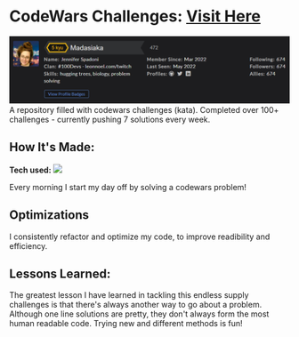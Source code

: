 # CodeWars Challenges: <a target="_blank" href="https://www.codewars.com/users/Madasiaka/stats" >Visit Here</a> 

![alt tag](images/codewarsBanner.png)
A repository filled with codewars challenges (kata). Completed over 100+ challenges - currently pushing 7 solutions every week.

## How It's Made:

**Tech used:** <img src="https://img.shields.io/static/v1?label=|&message=JAVASCRIPT&color=3c7f5d&style=plastic&logo=javascript"/>

Every morning I start my day off by solving a codewars problem! 

## Optimizations

I consistently refactor and optimize my code, to improve readibility and efficiency. 

## Lessons Learned:

The greatest lesson I have learned in tackling this endless supply challenges is that there's always another way to go about a problem. Although one line solutions are pretty, they don't always form the most human readable code. Trying new and different methods is fun!
